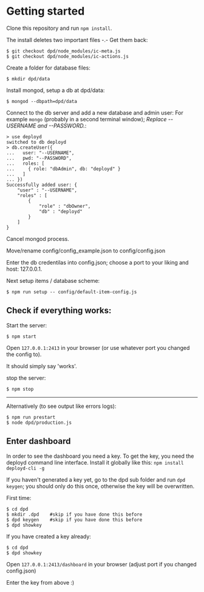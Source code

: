 # Getting started

Clone this repository and run ``npm install``.

The install deletes two important files -.- Get them back:

```console 
$ git checkout dpd/node_modules/ic-meta.js 
$ git checkout dpd/node_modules/ic-actions.js 
```


Create a folder for database files:

```$ mkdir dpd/data```

Install mongod, setup a db at dpd/data:

```$ mongod --dbpath=dpd/data ```

Connect to the db server and add a new database and admin user: For example ```mongo``` (probably in a second terminal window);
_Replace --USERNAME and --PASSWORD._:

```
> use deployd
switched to db deployd
> db.createUser({
...   user: "--USERNAME",
...   pwd: "--PASSWORD",
...   roles: [
...     { role: "dbAdmin", db: "deployd" } 
...   ]
... })
Successfully added user: {
	"user" : "--USERNAME",
	"roles" : [
		{
			"role" : "dbOwner",
			"db" : "deployd"
		}
	]
} 
```

Cancel mongod process.

Move/rename config/config_example.json to config/config.json

Enter the db credentilas into config.json; choose a port to your liking and host: 127.0.0.1.

Next setup items / database scheme:

```console
$ npm run setup -- config/default-item-config.js
```

## Check if everything works:


Start the server: 

```
$ npm start
```

Open ```127.0.0.1:2413``` in your browser (or use whatever port you changed the config to).

It should simply say 'works'.


stop the server:

```
$ npm stop
```

---


Alternatively (to see output like errors logs):

``` console
$ npm run prestart
$ node dpd/production.js
```


## Enter dashboard

In order to see the dashboard you need a key. To get the key, you need the deployd command line interface.
Install it globally like this: `` npm install deployd-cli -g ``

If you haven't generated a key yet, go to the dpd sub folder and run ```dpd keygen```; you should only do this once, otherwise the key will be overwritten.

First time:
```console
$ cd dpd
$ mkdir .dpd	#skip if you have done this before
$ dpd keygen    #skip if you have done this before
$ dpd showkey
```

If you have created a key already:

```
$ cd dpd
$ dpd showkey
```


Open ```127.0.0.1:2413/dashboard``` in your browser (adjust port if you changed config.json)

Enter the key from above :)


